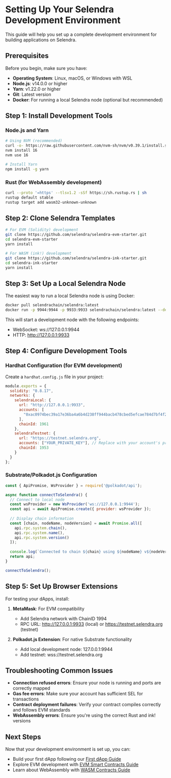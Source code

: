 # Setting Up Your Selendra Development Environment

This guide will help you set up a complete development environment for building applications on Selendra.

## Prerequisites

Before you begin, make sure you have:

- **Operating System**: Linux, macOS, or Windows with WSL
- **Node.js**: v14.0.0 or higher
- **Yarn**: v1.22.0 or higher
- **Git**: Latest version
- **Docker**: For running a local Selendra node (optional but recommended)

## Step 1: Install Development Tools

### Node.js and Yarn

```bash
# Using NVM (recommended)
curl -o- https://raw.githubusercontent.com/nvm-sh/nvm/v0.39.1/install.sh | bash
nvm install 16
nvm use 16

# Install Yarn
npm install -g yarn
```

### Rust (for WebAssembly development)

```bash
curl --proto '=https' --tlsv1.2 -sSf https://sh.rustup.rs | sh
rustup default stable
rustup target add wasm32-unknown-unknown
```

## Step 2: Clone Selendra Templates

```bash
# For EVM (Solidity) development
git clone https://github.com/selendra/selendra-evm-starter.git
cd selendra-evm-starter
yarn install

# For WASM (ink!) development
git clone https://github.com/selendra/selendra-ink-starter.git
cd selendra-ink-starter
yarn install
```

## Step 3: Set Up a Local Selendra Node

The easiest way to run a local Selendra node is using Docker:

```bash
docker pull selendrachain/selendra:latest
docker run -p 9944:9944 -p 9933:9933 selendrachain/selendra:latest --dev --ws-external
```

This will start a development node with the following endpoints:
- WebSocket: ws://127.0.0.1:9944
- HTTP: http://127.0.0.1:9933

## Step 4: Configure Development Tools

### Hardhat Configuration (for EVM development)

Create a `hardhat.config.js` file in your project:

```javascript
module.exports = {
  solidity: "0.8.17",
  networks: {
    selendraLocal: {
      url: "http://127.0.0.1:9933",
      accounts: [
        "0xac0974bec39a17e36ba4a6b4d238ff944bacb478cbed5efcae784d7bf4f2ff80" // Dev account
      ],
      chainId: 1961
    },
    selendraTestnet: {
      url: "https://testnet.selendra.org",
      accounts: ["YOUR_PRIVATE_KEY"], // Replace with your account's private key
      chainId: 1953
    }
  }
};
```

### Substrate/Polkadot.js Configuration

```javascript
const { ApiPromise, WsProvider } = require('@polkadot/api');

async function connectToSelendra() {
  // Connect to local node
  const wsProvider = new WsProvider('ws://127.0.0.1:9944');
  const api = await ApiPromise.create({ provider: wsProvider });
  
  // Display chain information
  const [chain, nodeName, nodeVersion] = await Promise.all([
    api.rpc.system.chain(),
    api.rpc.system.name(),
    api.rpc.system.version()
  ]);
  
  console.log(`Connected to chain ${chain} using ${nodeName} v${nodeVersion}`);
  return api;
}

connectToSelendra();
```

## Step 5: Set Up Browser Extensions

For testing your dApps, install:

1. **MetaMask**: For EVM compatibility
   - Add Selendra network with ChainID 1994
   - RPC URL: http://127.0.0.1:9933 (local) or https://testnet.selendra.org (testnet)

2. **Polkadot.js Extension**: For native Substrate functionality
   - Add local development node: 127.0.0.1:9944
   - Add testnet: wss://testnet.selendra.org

## Troubleshooting Common Issues

- **Connection refused errors**: Ensure your node is running and ports are correctly mapped
- **Gas fee errors**: Make sure your account has sufficient SEL for transactions
- **Contract deployment failures**: Verify your contract compiles correctly and follows EVM standards
- **WebAssembly errors**: Ensure you're using the correct Rust and ink! versions

## Next Steps

Now that your development environment is set up, you can:

- Build your first dApp following our [First dApp Guide](./first-dapp.md)
- Explore EVM development with [EVM Smart Contracts Guide](./evm-contracts.md)
- Learn about WebAssembly with [WASM Contracts Guide](./wasm-contracts.md) 